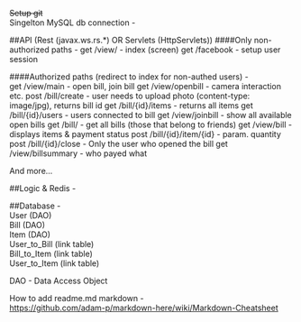 ~~Setup git~~<br/>
Singelton MySQL db connection -

##API (Rest (javax.ws.rs.*) OR Servlets (HttpServlets))
####Only non-authorized paths -
	get /view/ - index (screen)
	get /facebook - setup user session

####Authorized paths (redirect to index for non-authed users) - <br/>
	get /view/main - open bill, join bill
		get /view/openbill - camera interaction etc.
			post /bill/create - user needs to upload photo (content-type: image/jpg), returns bill id
			get /bill/{id}/items - returns all items
			get /bill/{id}/users - users connected to bill
		get /view/joinbill - show all available open bills
			get /bill/ - get all bills (those that belong to friends)
		get /view/bill - displays items & payment status
			post /bill/{id}/item/{id} - param. quantity
			post /bill/{id}/close - Only the user who opened the bill
		get /view/billsummary - who payed what

And more...

##Logic & Redis -


##Database -<br/>
User (DAO)<br/>
Bill (DAO)<br/>
Item (DAO)<br/>
User_to_Bill (link table)<br/>
Bill_to_Item (link table)<br/>
User_to_Item (link table)<br/>

DAO - Data Access Object

How to add readme.md markdown - <br/>
https://github.com/adam-p/markdown-here/wiki/Markdown-Cheatsheet